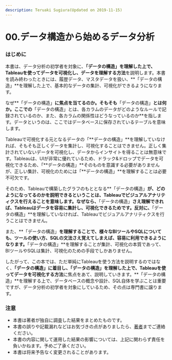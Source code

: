 ```yaml
---
description: Teruaki Sugiura(Updated on 2019-11-15)
---
```


# 00.データ構造から始めるデータ分析

### はじめに

本書は、データ分析の初学者を対象に、**「データの構造」を理解した上で、Tableauを使ってデータを可視化し、データを理解する方法**を説明します。本書を読み終わったときには、履歴データ、マスタデータを扱い、**「データの構造」**を理解した上で、基本的なデータの集計、可視化ができるようになります。

なぜ**「データの構造」**に焦点を当てるのか。そもそも**「データの構造」**とは何か。ここでの**「データの構造」とは、各カラムのデータがどのようなルールで記録されているのか、また、各カラムの関係性はどうなっているのか**を指します。データというのは、ここではデータベースに保存されているテーブルを意味します。

Tableauで可視化する元となるデータの「**データの構造」**を理解していなければ、そもそも正しくデータを集計し、可視化することはできません。正しく集計されていないデータを可視化し、データからインサイトを得ることは無意味です。Tableauは、UIが非常に優れているため、ドラック&ドロップでデータを可視化できるため、「**データの構造」**そのものを意識する必要がありませんが、正しい集計、可視化のためには「**データの構造」**を理解することは必要不可欠です。

そのため、Tableauで構築したグラフのもととなる**「データの構造」**が、どのようになってるのかを説明できるということは、Tableauでビジュアルアナリティクスを行えることを意味します。なぜなら、**「データの構造」**さえ理解できれば、Tableauはデータを容易に集計し、可視化できるためです。反対に、**「データの構造」**を理解していなければ、Tableauでビジュアルアナリティクスを行うことはできません。

また、**「データの構造」**を理解することで、様々なBIツールやSQLについても、ツールの使い方、SQLの文法さえ覚えてしまえば、容易に利用できるようになります。**「データの構造」**を理解することが集計、可視化の本質であって、BIツールやSQLは集計、可視化のための手段でしかありません。

したがって、この本では、ただ単純にTableauを使う方法を説明するのではなく、**「データの構造」に着目し、「データの構造」を理解した上で、Tableauを使ってデータを可視化する方法**に焦点をあて、説明していきます。**「データの構造」**を理解する上で、データベースの概念や設計、SQL自体を学ぶことは重要ですが、データ分析の初学者を対象にしているため、その点は専門書に譲ります。

### 注意

* 本書は著者が独自に調査した結果をまとめたものです。
* 本書の誤りや記載漏れなどはお気づきの点がありましたら、[著者](https://github.com/urasugi)までご連絡ください。
* 本書の内容に関して運用した結果の影響については、上記に関わらず責任を負いかねます。予めご了承ください。
* 本書は将来予告なく変更されることがあります。

